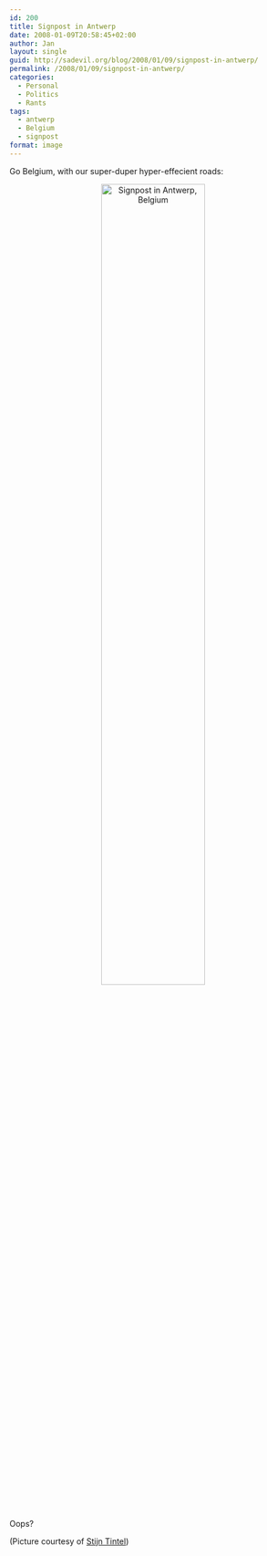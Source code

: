 ```yaml
---
id: 200
title: Signpost in Antwerp
date: 2008-01-09T20:58:45+02:00
author: Jan
layout: single
guid: http://sadevil.org/blog/2008/01/09/signpost-in-antwerp/
permalink: /2008/01/09/signpost-in-antwerp/
categories:
  - Personal
  - Politics
  - Rants
tags:
  - antwerp
  - Belgium
  - signpost
format: image
---
```

Go Belgium, with our super-duper hyper-effecient roads:

<center>
  <img src="https://kcore.org/wp-content/uploads/2008/01/belgium_signs-sm.jpg" alt="Signpost in Antwerp, Belgium" width="60%" />
</center>Oops?

(Picture courtesy of <a href="http://stijn.tintel.eu/blog/2008/01/09/gotta-love-belgium/" target="_blank">Stijn Tintel</a>)